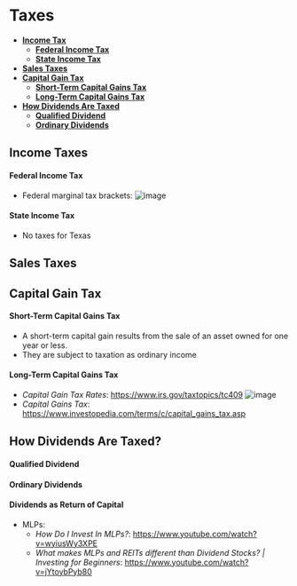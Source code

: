 # Taxes
- **[Income Tax](#Income-Taxes)**
  - **[Federal Income Tax](#Federal-Income-Tax)**
  - **[State Income Tax](#State-Income-Tax)**
- **[Sales Taxes](#Sales-Taxes)**
- **[Capital Gain Tax](#Capital-Gain-Tax)**
  - **[Short-Term Capital Gains Tax](#Short-Term-Capital-Gains-Tax)**
  - **[Long-Term Capital Gains Tax](#Long-Term-Capital-Gains-Tax)**
- **[How Dividends Are Taxed](#How-Dividends-Are-Taxed)**
  - **[Qualified Dividend](#Qualified-Dividend)**
  - **[Ordinary Dividends](#Ordinary-Dividends)**

## Income Taxes
#### Federal Income Tax
- Federal marginal tax brackets:
![image](https://user-images.githubusercontent.com/85560091/131778764-bfa32368-c97d-4c2f-a916-66e0f043f632.png)
#### State Income Tax
- No taxes for Texas

## Sales Taxes

## Capital Gain Tax
#### Short-Term Capital Gains Tax
- A short-term capital gain results from the sale of an asset owned for one year or less.
- They are subject to taxation as ordinary income
#### Long-Term Capital Gains Tax
- *Capital Gain Tax Rates*: https://www.irs.gov/taxtopics/tc409
![image](https://user-images.githubusercontent.com/85560091/131778277-73e6e2ec-41e7-4404-bfb0-aed8fd323e80.png)
- *Capital Gains Tax*: https://www.investopedia.com/terms/c/capital_gains_tax.asp

## How Dividends Are Taxed?
#### Qualified Dividend
#### Ordinary Dividends
#### Dividends as Return of Capital
- MLPs:
  - *How Do I Invest In MLPs?*: https://www.youtube.com/watch?v=wyiusWy3XPE 
  - *What makes MLPs and REITs different than Dividend Stocks? | Investing for Beginners*: https://www.youtube.com/watch?v=jYtoybPyb80
